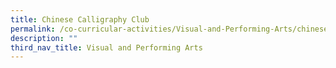 ```yaml
---
title: Chinese Calligraphy Club
permalink: /co-curricular-activities/Visual-and-Performing-Arts/chinese-calligraphy-club
description: ""
third_nav_title: Visual and Performing Arts
---
```

